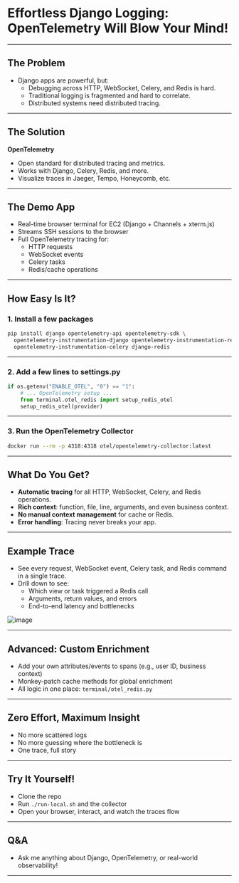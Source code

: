 # Effortless Django Logging: OpenTelemetry Will Blow Your Mind!

---

## The Problem

- Django apps are powerful, but:
  - Debugging across HTTP, WebSocket, Celery, and Redis is hard.
  - Traditional logging is fragmented and hard to correlate.
  - Distributed systems need distributed tracing.

---

## The Solution

**OpenTelemetry**
- Open standard for distributed tracing and metrics.
- Works with Django, Celery, Redis, and more.
- Visualize traces in Jaeger, Tempo, Honeycomb, etc.

---

## The Demo App

- Real-time browser terminal for EC2 (Django + Channels + xterm.js)
- Streams SSH sessions to the browser
- Full OpenTelemetry tracing for:
  - HTTP requests
  - WebSocket events
  - Celery tasks
  - Redis/cache operations

---

## How Easy Is It?

### 1. Install a few packages

```bash
pip install django opentelemetry-api opentelemetry-sdk \
  opentelemetry-instrumentation-django opentelemetry-instrumentation-redis \
  opentelemetry-instrumentation-celery django-redis
```

---

### 2. Add a few lines to settings.py

```python
if os.getenv("ENABLE_OTEL", "0") == "1":
    # ... OpenTelemetry setup ...
    from terminal.otel_redis import setup_redis_otel
    setup_redis_otel(provider)
```

---

### 3. Run the OpenTelemetry Collector

```bash
docker run --rm -p 4318:4318 otel/opentelemetry-collector:latest
```

---

## What Do You Get?

- **Automatic tracing** for all HTTP, WebSocket, Celery, and Redis operations.
- **Rich context**: function, file, line, arguments, and even business context.
- **No manual context management** for cache or Redis.
- **Error handling**: Tracing never breaks your app.

---

## Example Trace

- See every request, WebSocket event, Celery task, and Redis command in a single trace.
- Drill down to see:
  - Which view or task triggered a Redis call
  - Arguments, return values, and errors
  - End-to-end latency and bottlenecks

![image](https://github.com/user-attachments/assets/bb825cc3-f992-4d79-a29e-a96390ca32e1)

---

## Advanced: Custom Enrichment

- Add your own attributes/events to spans (e.g., user ID, business context)
- Monkey-patch cache methods for global enrichment
- All logic in one place: `terminal/otel_redis.py`

---

## Zero Effort, Maximum Insight

- No more scattered logs
- No more guessing where the bottleneck is
- One trace, full story

---

## Try It Yourself!

- Clone the repo
- Run `./run-local.sh` and the collector
- Open your browser, interact, and watch the traces flow

---

## Q&A

- Ask me anything about Django, OpenTelemetry, or real-world observability!

---

<!--
notes: |
  - Emphasize how little code is needed for deep insight.
  - Demo the live trace view if possible.
  - Highlight the unified, automatic enrichment for Redis and cache.
  - Mention that this approach works for any Django app, not just terminals.
--> 